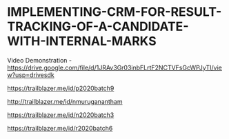 # IMPLEMENTING-CRM-FOR-RESULT-TRACKING-OF-A-CANDIDATE-WITH-INTERNAL-MARKS

Video Demonstration - https://drive.google.com/file/d/1JRAv3Gr03inbFLrtF2NCTVFsGcWPJyTI/view?usp=drivesdk

https://trailblazer.me/id/p2020batch9

http://trailblazer.me/id/nmuruganantham

https://trailblazer.me/id/n2020batch3

https://trailblazer.me/id/r2020batch6
